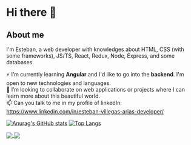 # Hi there 👋

## About me

I'm Esteban, a web developer with knowledges about HTML, CSS (with some frameworks), JS/TS, React, Redux, Node, Express, and some databases. 


⚡ I’m currently learning **Angular** and I'd like to go into the **backend**. I'm open to new technologies and languages.  
👯 I’m looking to collaborate on web applications or projects where I can learn more about this beautiful world.  
📫 Can you talk to me in my profile of linkedIn:   https://www.linkedin.com/in/esteban-villegas-arias-developer/ 


[![Anurag's GitHub stats](https://github-readme-stats.vercel.app/api?username=jeva2002&theme=synthwave)](https://github.com/anuraghazra/github-readme-stats)
[![Top Langs]()](https://github.com/anuraghazra/github-readme-stats)

<a href="https://github.com/anuraghazra/github-readme-stats">
  <img align="center" src="https://github-readme-stats.vercel.app/api?username=jeva2002&theme=synthwave" />
</a>
<a href="https://github.com/anuraghazra/github-readme-stats">
  <img align="center" src="https://github-readme-stats.vercel.app/api/top-langs/?username=jeva2002&theme=synthwave" />
</a>
